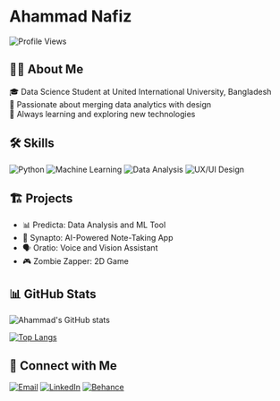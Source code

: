 # Ahammad Nafiz

![Profile Views](https://komarev.com/ghpvc/?username=ahammadnafiz&color=brightgreen)

## 👨‍💻 About Me

🎓 Data Science Student at United International University, Bangladesh  
🚀 Passionate about merging data analytics with design  
🌱 Always learning and exploring new technologies

## 🛠 Skills

![Python](https://img.shields.io/badge/-Python-3776AB?style=flat-square&logo=Python&logoColor=white)
![Machine Learning](https://img.shields.io/badge/-Machine%20Learning-01D277?style=flat-square&logo=Python&logoColor=white)
![Data Analysis](https://img.shields.io/badge/-Data%20Analysis-4DB6AC?style=flat-square&logo=Pandas&logoColor=white)
![UX/UI Design](https://img.shields.io/badge/-UX%2FUI%20Design-FF69B4?style=flat-square&logo=Figma&logoColor=white)

## 🏗 Projects

- 📊 Predicta: Data Analysis and ML Tool
- 📝 Synapto: AI-Powered Note-Taking App
- 🗣️ Oratio: Voice and Vision Assistant
- 🎮 Zombie Zapper: 2D Game

## 📊 GitHub Stats

![Ahammad's GitHub stats](https://github-readme-stats.vercel.app/api?username=ahammadnafiz&show_icons=true&theme=radical)

[![Top Langs](https://github-readme-stats.vercel.app/api/top-langs/?username=ahammadnafiz&layout=compact&theme=radical)](https://github.com/anuraghazra/github-readme-stats)

## 🤝 Connect with Me

[![Email](https://img.shields.io/badge/-Email-D14836?style=flat-square&logo=Gmail&logoColor=white)](mailto:ahammadnafiz@outlook.com)
[![LinkedIn](https://img.shields.io/badge/-LinkedIn-0077B5?style=flat-square&logo=LinkedIn&logoColor=white)](https://www.linkedin.com/in/ahammad-nafiz/)
[![Behance](https://img.shields.io/badge/-Behance-1769FF?style=flat-square&logo=Behance&logoColor=white)](https://www.behance.net/ahammadnafiz)
